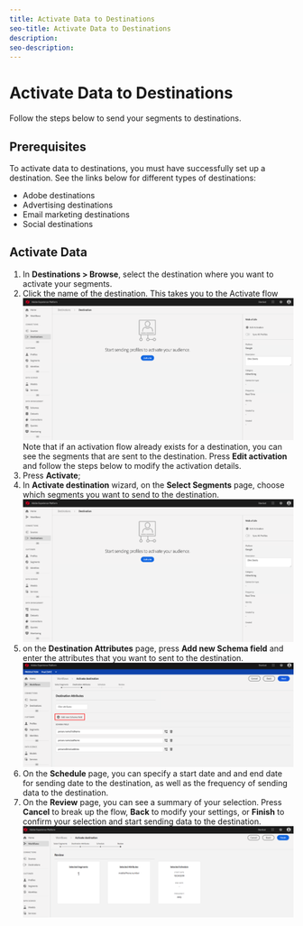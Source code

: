 ```yaml
---
title: Activate Data to Destinations
seo-title: Activate Data to Destinations
description: 
seo-description: 
---
```


# Activate Data to Destinations

Follow the steps below to send your segments to destinations.

## Prerequisites

To activate data to destinations, you must have successfully set up a destination. See the links below for different types of destinations:

* Adobe destinations
* Advertising destinations
* Email marketing destinations
* Social destinations

## Activate Data

1. In **Destinations > Browse**, select the destination where you want to activate your segments. 
2. Click the name of the destination. This takes you to the Activate flow
    ![activate-flow](/help/rtcdp/destinations/assets/activate-flow.png)
    Note that if an activation flow already exists for a destination, you can see the segments that are sent to the destination. Press **Edit activation** and follow the steps below to modify the activation details.
3. Press **Activate**;
4. In **Activate destination** wizard, on the **Select Segments** page, choose which segments you want to send to the destination.
    ![segments-to-destination](/help/rtcdp/destinations/assets/activate-flow.png)
5. on the **Destination Attributes** page, press **Add new Schema field** and enter the attributes that you want to sent to the destination.
   ![destination-attributes](/help/rtcdp/destinations/assets/destination-attributes.png)
6. On the **Schedule** page, you can specify a start date and and end date for sending date to the destination, as well as the frequency of sending data to the destination.
7. On the **Review** page, you can see a summary of your selection. Press **Cancel** to break up the flow, **Back** to modify your settings, or **Finish** to confirm your selection and start sending data to the destination.
    ![confirm-selection](/help/rtcdp/destinations/assets/confirm-selection.png)


